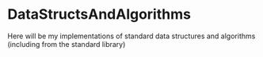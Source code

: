 # DataStructsAndAlgorithms
Here will be my implementations of standard data structures and algorithms (including from the standard library)
